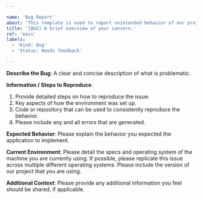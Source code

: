 ```yaml
---

name: 'Bug Report'
about: 'This template is used to report unintended behavior of our projects.'
title: '[BUG] A brief overview of your concern.'
ref: 'main'
labels:
  - 'Kind: Bug'
  - 'Status: Needs feedback'

---
```


**Describe the Bug**: A clear and concise description of what is
problematic.

**Information / Steps to Reproduce**:

1. Provide detailed steps on how to reproduce the issue.
2. Key aspects of how the environment was set up.
3. Code or repository that can be used to consistently reproduce
   the behavior.
4. Please include any and all errors that are generated.

**Expected Behavior**: Please explain the behavior you expected
the application to implement.

**Current Environment**: Please detail the specs and operating
system of the machine you are currently using. If possible,
please replicate this issue across multiple different operating
systems. Please include the version of our project that you are
using.

**Additional Context**: Please provide any additional
information you feel should be shared, if applicable.
